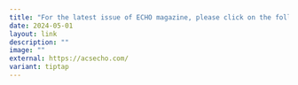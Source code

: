 ```yaml
---
title: "For the latest issue of ECHO magazine, please click on the following link:"
date: 2024-05-01
layout: link
description: ""
image: ""
external: https://acsecho.com/
variant: tiptap
---
```

